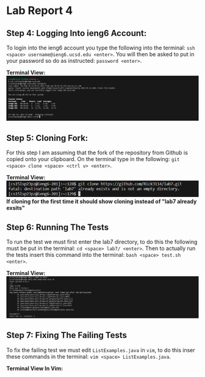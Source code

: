 # Lab Report 4 

## Step 4: Logging Into ieng6 Account: 
To login into the ieng6 account you type the following into the terminal: `ssh <space> username@ieng6.ucsd.edu <enter>`. You will then be asked to put in your password so do as instructed: `password <enter>`. 

**Terminal View:** 
![Image](ieng6.png)

## Step 5: Cloning Fork: 
For this step I am assuming that the fork of the repository from Github is copied onto your clipboard. On the terminal type in the following: `git <space> clone <space> <ctrl v> <enter>`. 

**Terminal View:** \
![Image](clone.png) \
**If cloning for the first time it should show cloning instead of "lab7 already exsits"** 

## Step 6: Running The Tests 
To run the test we must first enter the lab7 directory, to do this the following must be put in the terminal: `cd <space> lab7/ <enter>`. Then to actually run the tests insert this command into the terminal: `bash <space> test.sh <enter>`. 

**Terminal View:** 
![Image](ListsTests.png)

## Step 7: Fixing The Failing Tests
To fix the failing test we must edit `ListExamples.java` in `vim`, to do this inser these commands in the terminal: `vim <space> ListExamples.java`. 

**Terminal View In Vim:** 


